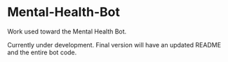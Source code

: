 # Mental-Health-Bot
Work used toward the Mental Health Bot.

Currently under development. Final version will have an updated README and the entire bot code.
